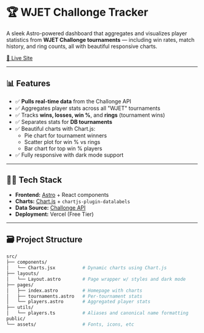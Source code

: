 # 🏆 WJET Challonge Tracker

A sleek Astro-powered dashboard that aggregates and visualizes player statistics from **WJET Challonge tournaments** — including win rates, match history, and ring counts, all with beautiful responsive charts.

[🔗 Live Site](https://challonge-tracker.vercel.app/)

---

## 📊 Features

- ✅ **Pulls real-time data** from the Challonge API
- ✅ Aggregates player stats across all "WJET" tournaments
- ✅ Tracks **wins, losses, win %**, and **rings** (tournament wins)
- ✅ Separates stats for **DB tournaments**
- ✅ Beautiful charts with Chart.js:
  - Pie chart for tournament winners
  - Scatter plot for win % vs rings
  - Bar chart for top win % players
- ✅ Fully responsive with dark mode support

---

## 🧑‍💻 Tech Stack

- **Frontend:** [Astro](https://astro.build) + React components
- **Charts:** [Chart.js](https://www.chartjs.org/) + `chartjs-plugin-datalabels`
- **Data Source:** [Challonge API](https://api.challonge.com/v1)
- **Deployment:** Vercel (Free Tier)

---

## 🗃️ Project Structure

```bash
src/
├── components/
│   └── Charts.jsx          # Dynamic charts using Chart.js
├── layouts/
│   └── Layout.astro        # Page wrapper w/ styles and dark mode
├── pages/
│   ├── index.astro         # Homepage with charts
│   ├── tournaments.astro   # Per-tournament stats
│   └── players.astro       # Aggregated player stats
├── utils/
│   └── players.ts          # Aliases and canonical name formatting
public/
└── assets/                 # Fonts, icons, etc
